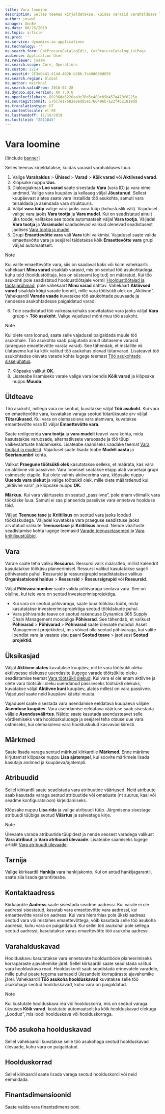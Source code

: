 ```yaml
---
title: Vara loomine
description: Selles teemas kirjeldatakse, kuidas varasid varahalduses luua.
author: josaw1
manager: AnnBe
ms.date: 06/26/2019
ms.topic: article
ms.prod: ''
ms.service: dynamics-ax-applications
ms.technology: ''
ms.search.form: CatProcureCatalogEdit, CatProcureCatalogListPage
audience: Application User
ms.reviewer: josaw
ms.search.scope: Core, Operations
ms.custom: 2214
ms.assetid: 2f3e0441-414d-402b-b28b-7ab0d650d658
ms.search.region: Global
ms.author: mkirknel
ms.search.validFrom: 2016-02-28
ms.dyn365.ops.version: AX 7.0.0
ms.openlocfilehash: 80236da5220aa9c70d5c488c09b457a470f0225a
ms.sourcegitcommit: 57bc7e17682e2edb5e1766496b7a22f4621819dd
ms.translationtype: HT
ms.contentlocale: et-EE
ms.lasthandoff: 11/18/2019
ms.locfileid: "2811845"
---
```

# <a name="create-an-asset"></a>Vara loomine

[!include [banner](../../includes/banner.md)]

 

Selles teemas kirjeldatakse, kuidas varasid varahalduses luua.

1. Valige **Varahaldus** > **Ühised** > **Varad** > **Kõik varad** või **Aktiivsed varad**.
2. Klõpsake nuppu **Uus**.
3. Dialoogiaknas **Loo varad** saate sisestada **Vara** (vara ID) ja vara nime andmed. Valige vara kuupäev ja kellaaeg väljal **Jõustunud**. Sellest kuupäevast alates saate vara installida töö asukohta, samuti vara teisaldada ja asendada vara struktuuris.
4. Väljal **vara tüüp** valige vara jaoks vara tüüp (kohustuslik väli). Vajadusel valige vara jaoks **Vara tootja** ja **Vara mudel**. Kui on seadistatud ainult üks toode, valitakse see toode automaatselt väljal **Vara tootja**. Väljadel **Vara tootja** ja **Varamudel** saadaolevad valikud olenevad seadistusest jaotises [Vara tootja ja mudel](../setup-for-objects/product-and-model.md).
5. Grupi **Emaettevõtte vara** väli **Vara** tühi vaikimisi. Vajadusel saate valida emaettevõtte vara ja seejärel täidetakse kõik **Emaettevõtte vara** grupi väljad automaatselt.
>[!NOTE]  
>Kui valite emaettevõtte vara, siis on saadaval kaks või kolm vahekaarti: vahekaart **Minu varad** sisaldab varasid, mis on seotud töö asukohtadega, kuhu teid (hooldustöötaja, kes on süsteemi logitud) on määratud. Kui töö asukohti pole seadistatud hooldustöötajale vormil [Hooldustöötajad ja töötajarühmad](../setup-for-objects/workers-and-worker-groups.md), pole vahekaart **Minu varad** nähtav. Vahekaart **Aktiivsed varad** sisaldab kõigi varade loendit, mille vara töötsükli olek on „Aktiivne”. Vahekaardil **Varade vaade** kuvatakse töö asukohtade puuvaade ja nendesse asukohtadesse paigaldatud varad.

6. Teie seadistatud töö vaikeasukohaks soovitatakse vara jaoks väljal **Vara** grupp > **Töö asukoht**. Valige vajadusel mõni muu töö asukoht.

>[!NOTE]
>Kui olete vara loonud, saate selle vajadusel paigaldada muule töö asukohale. Töö asukohta saab paigutada ainult ülataseme varasid (praeguse emaettevõtte varata varad). See tähendab, et installite nii ülataseme kui ka kõik valitud töö asukohas olevad tütarvarad. Lisateavet töö asukohtades olevate varade kohta lugege teemast [Töö asukohtade sissejuhatus](../functional-locations/introduction-to-functional-locations.md).

7. Klõpsake valikut **OK**.
8. Lisateabe lisamiseks varale valige vara loendis **Kõik varad** ja klõpsake nuppu **Muuda**.

## <a name="general-information"></a>Üldteave

Töö asukoht, millega vara on seotud, kuvatakse väljal **Töö asukoht**. Kui vara on emaettevõtte vara, kuvatakse varaga seotud tütarüksuste arv väljal **Tütarükused**. Kui vara on olemasoleva vara alamvara, kuvatakse emaettevõtte vara ID väljal **Emaettevõtte vara**.

Saate redigeerida **vara tootja** ja **vara mudeli** teavet vara kohta, mida kasutatakse varuosade, alternatiivsete varuosade ja töö tüüpi vaikeväärtuste haldamiseks. Lisateabe saamiseks vaadake teemat [Vara tootjad ja mudelid](../setup-for-objects/product-and-model.md). Vajadusel saate lisada teabe **Mudeli aasta** ja **Seerianumbri** kohta.

Valikut **Praegune töötsükli olek** kasutatakse selleks, et määrata, kas vara on aktiivne või passiivne. Vara loomisel seatakse etapp alati varaetapi grupi esimesele etapile. Kui olete valmis aktiveerima vara, klõpsake nuppu **Uuenda vara olekut** ja valige töötsükli olek, mille olete määratlenud kui „aktiivne vara” ja klõpsake nuppu **OK.**

**Märkus.** Kui vara väärtuseks on seatud „passiivne”, pole enam võimalik vara töökäske luua. Samuti ei saa planeerida passiivse vara ennetava hoolduse töid.

Väljad **Teenuse tase** ja **Kriitilisus** on seotud vara jaoks loodud töökäskudega. Väljadel kuvatakse vara praeguse seadistuse jaoks arvutatud valikute **Teenusetase** ja **Kriitilisus** arvud. Nende väärtuste seadistamise kohta lugege teemasid [Varade teenusetasemed](../setup-for-objects/object-priorities.md) ja [Vara kriitilisustüübid](../setup-for-objects/object-criticalities.md).

## <a name="asset"></a>Vara

Varale saate teha valiku **Ressurss**. Ressursi valik määratleb, millist kalendrit kasutatakse töökäsu planeerimisel. Ressursi valikut kasutatakse sageli põhivarade puhul. Ressursid ja ressursigrupid seadistatakse valikus **Organisatsiooni haldus** > **Ressursid** > **Ressursigrupid** või **Ressursid**.

Väljal **Põhivara number** saate valida põhivaraga seotava vara. See on oluline, kui teie vara on seotud investeerimisprojektiga.

- Kui vara on seotud põhivaraga, saate luua töökäsu tüübi, mida kasutatakse investeerimisprojektiga seotud töökäskude puhul. 
- Vara põhivarade teave on seotud rakenduse Dynamics 365 Supply Chain Management mooduliga **Põhivarad**. See tähendab, et valikust **Põhivarad** > **Põhivarad** > **Põhivarad** saate ülevaate mooduli Asset Management projektidest, mis võivad olla seotud põhivaraga, kui valite loendist vara ja vaatate sisu paani **Seotud teave**  > jaotisest **Seotud projektid**.


## <a name="details"></a>Üksikasjad

Väljal **Aktiivne alates** kuvatakse kuupäev, mil te vara töötsükli oleku aktiivsesse olekusse uuendasite (lugege varade töötsüklite oleku seadistamise teemat [Vara töötsükli olekud](../setup-for-objects/object-stages.md). Kui vara ei ole enam aktiivne ja olete vara töötsükli oleku uuendanud passiivseks töötsükli olekuks, kuvatakse väljal **Aktiivne kuni** kuupäev, alates millest on vara passiivne. Vajadusel saate neid kuupäevi käsitsi muuta.

Vajadusel saate sisestada vara asendamise eeldatava kuupäeva väljale **Asenduse kuupäev**. Vara asendamise eeldatava väärtuse saab sisestada väljale **Asendusväärtus**. Näide: saate kasutada asendusteavet selle võrdlemiseks vara hoolduskuludega ja seejärel teha otsuse uue vara ostmiseks, kui olemasoleva vara hoolduskulud kasvavad kiiresti.

## <a name="notes"></a>Märkmed

Saate lisada varaga seotud märkusi kiirkardile **Märkmed**. Enne märkme kirjutamist klõpsake nuppu **Lisa ajatempel**, kui soovite märkmele lisada kasutaja andmed ja kuupäeva/ajatempli.

## <a name="attributes"></a>Atribuudid

Sellel kiirkardil saate seadistada vara atribuutide väärtused. Neid atribuute saab kasutada varaga seotud atribuutide või omaduste (nt suurus, kaal või seadme konfiguratsioon) kirjeldamiseks.

Klõpsake nuppu **Lisa rida** ja valige atribuudi tüüp. Järgmisena sisestage atribuudi tüübiga seotud **Väärtus** ja salvestage kirje.

>[!NOTE] 
>Ülevaate varade atribuutide tüüpidest ja nende seosest varadega valikust **Vara atribuut** ja **Vara atribuudi ülevaade**. Lisateabe saamiseks lugege artiklit [Vara atribuudi ülevaade](../objects/object-specification-overview.md).

## <a name="vendor"></a>Tarnija

Valige kiirkaardil **Hankija** vara hankijakonto. Kui on antud hankijagarantii, saate siia lisada garantiiteabe.

## <a name="address"></a>Kontaktaadress

Kiirkaardile **Aadress** saate sisestada seadme aadressi. Kui varale ei ole aadressi sisestatud, kasutab vara emaettevõtte vara aadressi, kui emaettevõtte varal on aadress. Kui vara hierarhias pole ükski aadress seotud vara või mistahes emaettevõttega, võib kasutada selle töö asukoha aadressi, kuhu vara on paigaldatud. Kui sellel töö asukohal pole sellega seotud aadressi, kasutatakse varas emaettevõtte töö asukoha aadressi.

## <a name="asset-management-plans"></a>Varahalduskavad

Hoolduskavu kasutatakse vara ennetavate hooldustööde planeerimiseks korrapäraste ajavahemike järel. Sellel kiirkaardil saate seadistada valitud vara hoolduskava read. Hoolduskordi saab seadistada erinevatele varadele, mille puhul peate tegema sarnaseid ülesandeid korrapäraste ajavahemike järel. Vahekaardil **Töö asukoha hoolduskavad** kuvatakse selle töö asukohaga seotud hoolduskavad, kuhu vara on paigaldatud.

>[!NOTE]
>Kui kustutate hoolduskava rea või hoolduskorra, mis on seotud varaga üksuses **Kõik varad**, kustutate automaatselt ka kõik hoolduskavad olekuga „Loodud”, mis loodi hoolduskava või hoolduskorraga.

## <a name="functional-location-maintenance-plans"></a>Töö asukoha hoolduskavad

Sellel vahekaardil kuvatakse selle töö asukohaga seotud hoolduskavad ülevaade, kuhu vara on paigaldatud.

## <a name="maintenance-rounds"></a>Hoolduskorrad

Sellel kiirkaardil saate lisada varaga seotud hoolduskordi või neid eemaldada.

## <a name="financial-dimensions"></a>Finantsdimensioonid

Saate valida vara finantsdimensiooni.
